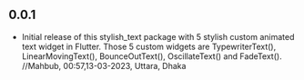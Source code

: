 ## 0.0.1

* Initial release of this stylish_text package with 5 stylish custom animated text widget in Flutter. Those 5 custom widgets are TypewriterText(), LinearMovingText(), BounceOutText(), OscillateText() and FadeText(). //Mahbub, 00:57,13-03-2023, Uttara, Dhaka
